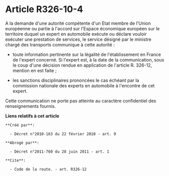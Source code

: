 # Article R326-10-4

A la demande d'une autorité compétente d'un Etat membre de l'Union européenne ou partie à l'accord sur l'Espace économique
européen sur le territoire duquel un expert en automobile exécute ou déclare vouloir exécuter une prestation de services, le
service désigné par le ministre chargé des transports communique à cette autorité :

- toute information pertinente sur la légalité de l'établissement en France de l'expert concerné. Si l'expert est, à la date
de la communication, sous le coup d'une décision rendue en application de l'article R. 326-12, mention en est faite ;

- les sanctions disciplinaires prononcées le cas échéant par la commission nationale des experts en automobile à l'encontre
de cet expert. 

Cette communication ne porte pas atteinte au caractère confidentiel des renseignements fournis.

**Liens relatifs à cet article**

	**Créé par**:

	  - Décret n°2010-163 du 22 février 2010 - art. 9

	**Abrogé par**:

	  - Décret n°2011-760 du 28 juin 2011 - art. 1

	**Cite**:

	  - Code de la route. - art. R326-12
